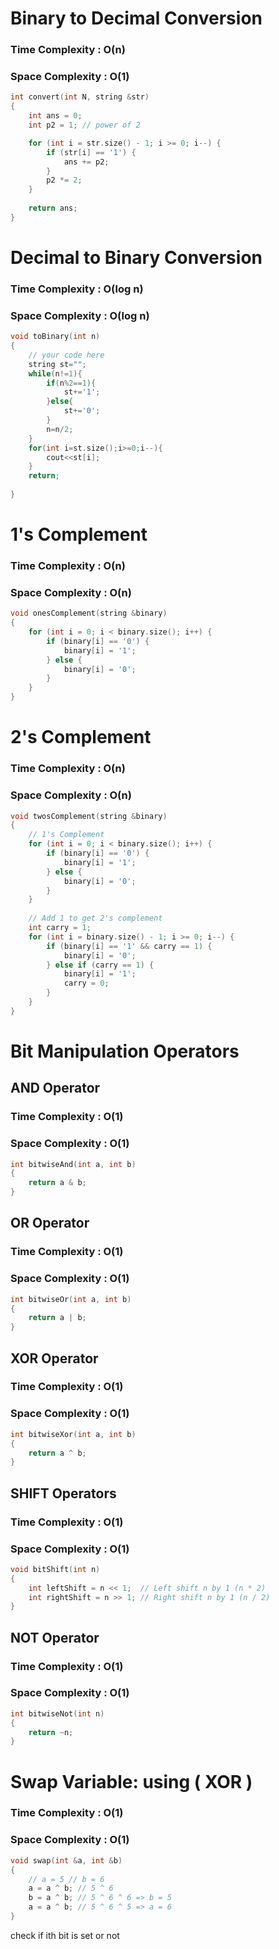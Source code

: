 # Binary to Decimal Conversion

### Time Complexity : **O(n)**

### Space Complexity : **O(1)**

```cpp
int convert(int N, string &str)
{
    int ans = 0;
    int p2 = 1; // power of 2

    for (int i = str.size() - 1; i >= 0; i--) {
        if (str[i] == '1') {
            ans += p2;
        }
        p2 *= 2;
    }
    
    return ans;
}
```

# Decimal to Binary Conversion

### Time Complexity : **O(log n)**

### Space Complexity : **O(log n)**

```cpp
void toBinary(int n)
{
    // your code here
    string st="";
    while(n!=1){
        if(n%2==1){
            st+='1';
        }else{
            st+='0';
        }
        n=n/2;
    }
    for(int i=st.size();i>=0;i--){
        cout<<st[i];
    }
    return;
        
}
```

# 1's Complement

### Time Complexity : **O(n)**

### Space Complexity : **O(n)**

```cpp
void onesComplement(string &binary)
{
    for (int i = 0; i < binary.size(); i++) {
        if (binary[i] == '0') {
            binary[i] = '1';
        } else {
            binary[i] = '0';
        }
    }
}
```

# 2's Complement

### Time Complexity : **O(n)**

### Space Complexity : **O(n)**

```cpp
void twosComplement(string &binary)
{
    // 1's Complement
    for (int i = 0; i < binary.size(); i++) {
        if (binary[i] == '0') {
            binary[i] = '1';
        } else {
            binary[i] = '0';
        }
    }
    
    // Add 1 to get 2's complement
    int carry = 1;
    for (int i = binary.size() - 1; i >= 0; i--) {
        if (binary[i] == '1' && carry == 1) {
            binary[i] = '0';
        } else if (carry == 1) {
            binary[i] = '1';
            carry = 0;
        }
    }
}
```

# Bit Manipulation Operators

## AND Operator

### Time Complexity : **O(1)**

### Space Complexity : **O(1)**

```cpp
int bitwiseAnd(int a, int b)
{
    return a & b;
}
```

## OR Operator

### Time Complexity : **O(1)**

### Space Complexity : **O(1)**

```cpp
int bitwiseOr(int a, int b)
{
    return a | b; 
}
```

## XOR Operator

### Time Complexity : **O(1)**

### Space Complexity : **O(1)**

```cpp
int bitwiseXor(int a, int b)
{
    return a ^ b; 
}
```

## SHIFT Operators

### Time Complexity : **O(1)**

### Space Complexity : **O(1)**

```cpp
void bitShift(int n)
{
    int leftShift = n << 1;  // Left shift n by 1 (n * 2)
    int rightShift = n >> 1; // Right shift n by 1 (n / 2)
}
```

## NOT Operator

### Time Complexity : **O(1)**

### Space Complexity : **O(1)**

```cpp
int bitwiseNot(int n)
{
    return ~n;
}
```
# Swap Variable: using ( XOR )

### Time Complexity : **O(1)**

### Space Complexity : **O(1)**

```cpp
void swap(int &a, int &b)
{
    // a = 5 // b = 6
    a = a ^ b; // 5 ^ 6
    b = a ^ b; // 5 ^ 6 ^ 6 => b = 5
    a = a ^ b; // 5 ^ 6 ^ 5 => a = 6
}
```

check if ith bit is set or not

